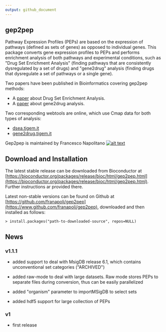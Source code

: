 ```yaml
---
output: github_document
---
```


<!-- Grab your social icons from https://github.com/carlsednaoui/gitsocial -->
[1.2]: http://i.imgur.com/wWzX9uB.png (me on Twitter)
[1]: http://www.twitter.com/franapoli
<!-- Grab your social icons from https://github.com/carlsednaoui/gitsocial -->

## gep2pep

Pathway Expression Profiles (PEPs) are based on the expression of
pathways (defined as sets of genes) as opposed to individual
genes. This package converts gene expression profiles to PEPs and
performs enrichment analysis of both pathways and experimental
conditions, such as "Drug Set Enrichment Analysis" (finding pathways
that are consistently dysregulated by a set of drugs) and "gene2drug"
analysis (finding drugs that dysregulate a set of pathways or a single
gene).

Two papers have been published in Bioinformatics covering gep2pep
methods:

- A [paper](http://rdcu.be/pklt) about Drug Set Enrichment Analysis.
- A
  [paper](https://academic.oup.com/bioinformatics/article/34/9/1498/4721786)
  about gene2drug analysis.

Two corresponding webtools are online, which use Cmap data for both
types of analysis:

- [dsea.tigem.it](http://dsea.tigem.it)
- [gene2drug.tigem.it](http://gene2drug.tigem.it)

Gep2pep is maintained by Francesco Napolitano [![alt text][1.2]][1]


## Download and Installation

The latest stable release can be downloaded from Bioconductor at
[https://bioconductor.org/packages/release/bioc/html/gep2pep.html](https://bioconductor.org/packages/release/bioc/html/gep2pep.html). Further
instructions ar provided there.

Latest non-stable versions can be found on Github at
[https://github.com/franapoli/gep2pep](https://www.github.com/franapoli/gep2pep),
downloaded and then installed as follows:

    > install.packages("path-to-downloaded-source", repos=NULL)

## News

### v1.1.1

- added support to deal with MsigDB release 6.1, which contains
  unconventional set categories ("ARCHIVED")

- added raw-mode to deal with large datasets. Raw mode stores PEPs to
  separate files during conversion, thus can be easily parallelized
  
- added "organism" parameter to importMSigDB to select sets

- added hdf5 support for large collection of PEPs

### v1

- first release
